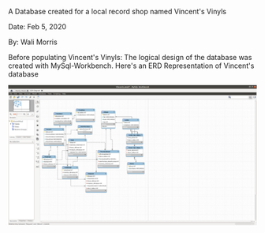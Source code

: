 A Database created for a local record shop named Vincent's Vinyls

Date: Feb 5, 2020 

By: Wali Morris 

Before populating Vincent's Vinyls: The logical design of the database was created with MySql-Workbench. 
Here's an ERD Representation of Vincent's database 

![VincentsERD!](Images/VincentsVFinal.png)
